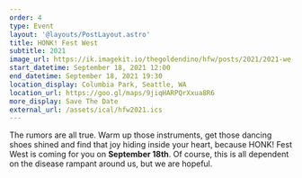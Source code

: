 ```yaml
---
order: 4
type: Event
layout: '@layouts/PostLayout.astro'
title: HONK! Fest West
subtitle: 2021
image_url: https://ik.imagekit.io/thegoldendino/hfw/posts/2021/2021-we-are-coming-for-you_p3u2wvRHk.png?updatedAt=1628230081389
start_datetime: September 18, 2021 12:00
end_datetime: September 18, 2021 19:30
location_display: Columbia Park, Seattle, WA
location_url: https://goo.gl/maps/9jiqHARPQrXxua8R6
more_display: Save The Date
external_url: /assets/ical/hfw2021.ics
---
```


The rumors are all true. Warm up those instruments, get those dancing shoes shined and find that joy hiding inside your heart, because HONK! Fest West is coming for you on **September 18th**. Of course, this is all dependent on the disease rampant around us, but we are hopeful.
